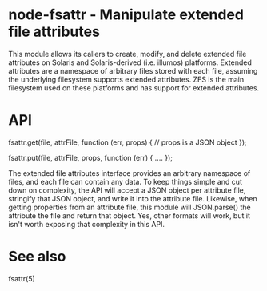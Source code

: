 node-fsattr - Manipulate extended file attributes
=================================================

This module allows its callers to create, modify, and delete extended file
attributes on Solaris and Solaris-derived (i.e. illumos) platforms.  Extended
attributes are a namespace of arbitrary files stored with each file, assuming
the underlying filesystem supports extended attributes.  ZFS is the main
filesystem used on these platforms and has support for extended attributes.


API
===

fsattr.get(file, attrFile, function (err, props) {
    // props is a JSON object
});

fsattr.put(file, attrFile, props, function (err) {
     ....
});

The extended file attributes interface provides an arbitrary namespace of files,
and each file can contain any data.  To keep things simple and cut down on
complexity, the API will accept a JSON object per attribute file, stringify that
JSON object, and write it into the attribute file.  Likewise, when getting
properties from an attribute file, this module will JSON.parse() the attribute
the file and return that object.  Yes, other formats will work, but it isn't
worth exposing that complexity in this API.


See also
========
fsattr(5)
